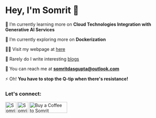 <h1 align="left">
Hey, I'm Somrit 👋
</h1> 

🔭 I’m currently learning more on **Cloud Technologies Integration with Generative AI Services**

🌱 I’m currently exploring more on **Dockerization**

👨‍💻 Visit my webpage at [here](https://somrit.vercel.app)

📝 Rarely do I write interesting [blogs](https://somrit.vercel.app/blog)

📧 You can reach me at **somritdasgupta@outlook.com**

⚡ Oh! **You have to stop the Q-tip when there's resistance!**

<h3 align="left">Let's connect:</h3>
<p align="left">
  <a href="https://instagram.com/somritdasgupta" target="blank">
    <img align="left" src="https://raw.githubusercontent.com/rahuldkjain/github-profile-readme-generator/master/src/images/icons/Social/instagram.svg" alt="Somrit's Instagram" height="35" width="35" />
    </a>
    <a href="https://linkedin.com/in/somritdasgupta" target="blank">
    <img align="left" src="https://raw.githubusercontent.com/rahuldkjain/github-profile-readme-generator/master/src/images/icons/Social/linked-in-alt.svg" alt="Somrit's LinkedIn" height="35" width="35" />
    </a>
    <a href="https://www.buymeacoffee.com/yourusername" target="blank">
    <img align="left" src="https://cdn.buymeacoffee.com/buttons/v2/default-yellow.png" alt="Buy a Coffee to Somrit" height="35" width="120" />
    </a>
</p>
